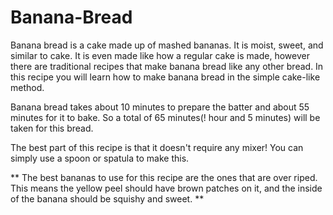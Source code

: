 # Banana-Bread

Banana bread is a cake made up of mashed bananas. It is moist, sweet, and similar to cake. It is even made like how a regular cake is made, however there are traditional recipes that make banana bread like any other bread. In this recipe you will learn how to make banana bread in the simple cake-like method.

Banana bread takes about 10 minutes to prepare the batter and about 55 minutes for it to bake. So a total of 65 minutes(! hour and 5 minutes) will be taken for this bread. 

The best part of this recipe is that it doesn't require any mixer! You can simply use a spoon or spatula to make this. 

** The best bananas to use for this recipe are the ones that are over riped. This means the yellow peel should have brown patches on it, and the inside of the banana should be squishy and sweet. **